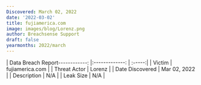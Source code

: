 ```yaml
---
Discovered: March 02, 2022
date: '2022-03-02'
title: fujiamerica.com
image: images/blog/Lorenz.png
author: Breachsense Support
draft: false
yearmonths: 2022/march
---
```


| Data Breach Report------------:   |:-------------:    | :-----:|
| Victim    | fujiamerica.com      | 
| Threat Actor    | Lorenz      | 
| Date Discovered    | Mar 02, 2022      | 
| Description    | N/A      | 
| Leak Size    | N/A      | 

